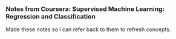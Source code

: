 ### Notes from Coursera: Supervised Machine Learning: Regression and Classification
Made these notes so I can refer back to them to refresh concepts.
